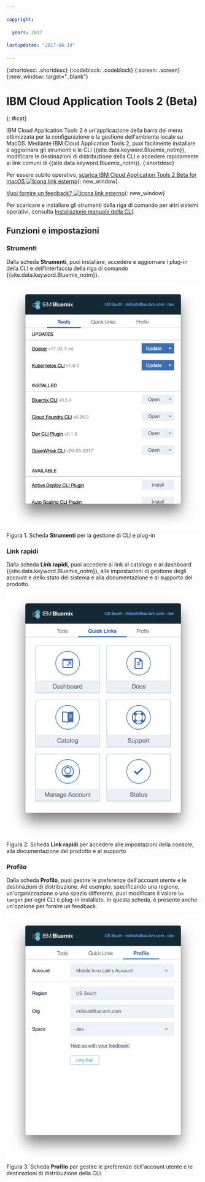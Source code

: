 ```yaml
---

copyright:

  years: 2017

lastupdated: "2017-06-19"

---
```


{:shortdesc: .shortdesc}
{:codeblock: .codeblock}
{:screen: .screen}
{:new_window: target="_blank"}

# IBM Cloud Application Tools 2 (Beta)
{: #icat}

IBM Cloud Application Tools 2 è un'applicazione della barra dei menu ottimizzata per la configurazione e la gestione dell'ambiente locale su MacOS. Mediante IBM Cloud Application Tools 2, puoi facilmente installare e aggiornare gli strumenti e le CLI {{site.data.keyword.Bluemix_notm}}, modificare le destinazioni di distribuzione della CLI e accedere rapidamente ai link comuni di {{site.data.keyword.Bluemix_notm}}.
{:shortdesc}

Per essere subito operativo, [scarica IBM Cloud Application Tools 2 Beta for macOS ![Icona link esterno](../icons/launch-glyph.svg)](http://ibm.biz/icat-2-download){: new_window}. 

[Vuoi fornire un feedback? ![Icona link esterno](../icons/launch-glyph.svg)](http://ibm.biz/icat-2-feedback){: new_window}

Per scaricare e installare gli strumenti della riga di comando per altri sistemi operativi, consulta [Installazione manuale della CLI](/docs/cli/index.html).

## Funzioni e impostazioni

### Strumenti

Dalla scheda **Strumenti**, puoi installare, accedere e aggiornare i plug-in della CLI e dell'interfaccia della riga di comando {{site.data.keyword.Bluemix_notm}}. 

![Acquisizione schermo della scheda **Strumenti**.](icat_tools.png "Scheda Strumenti per la gestione di CLI e plug-in") <br> Figura 1. Scheda **Strumenti** per la gestione di CLI e plug-in

### Link rapidi

Dalla scheda **Link rapidi**, puoi accedere ai link al catalogo e al dashboard {{site.data.keyword.Bluemix_notm}}, alle impostazioni di gestione degli account e dello stato del sistema e alla documentazione e al supporto del prodotto. 

![Acquisizione schermo della scheda **Link rapidi**.](icat_quicklinks.png "Scheda Link rapidi per accedere alle impostazioni della console, alla documentazione del prodotto e al supporto") <br> Figura 2. Scheda **Link rapidi** per accedere alle impostazioni della console, alla documentazione del prodotto e al supporto

### Profilo

Dalla scheda **Profilo**, puoi gestire le preferenze dell'account utente e le destinazioni di distribuzione. Ad esempio, specificando una regione, un'organizzazione o uno spazio differente, puoi modificare il valore `bx target` per ogni CLI e plug-in installato. In questa scheda, è presente anche un'opzione per fornire un feedback. 

![Acquisizione schermo della scheda **Profilo**.](icat_profile.png "Scheda Profilo per le impostazioni del profilo utente") <br> Figura 3. Scheda **Profilo** per gestire le preferenze dell'account utente e le destinazioni di distribuzione della CLI

















